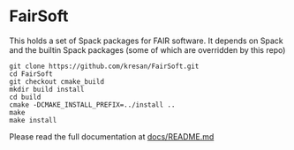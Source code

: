 # FairSoft
This holds a set of Spack packages for FAIR software.  It depends
on Spack and the builtin Spack packages (some of which are overridden
by this repo)

```
git clone https://github.com/kresan/FairSoft.git
cd FairSoft
git checkout cmake_build
mkdir build install
cd build
cmake -DCMAKE_INSTALL_PREFIX=../install ..
make
make install
```

Please read the full documentation at [docs/README.md](docs/README.md)
